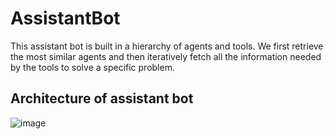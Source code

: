 # AssistantBot

This assistant bot is built in a hierarchy of agents and tools. We first retrieve the most similar agents and then iteratively fetch all the information needed by the tools to solve a specific problem.

## Architecture of assistant bot

![image](https://github.com/zealchen/AssistantBot/assets/20197724/c197c183-5318-4330-9e12-ea4b2a4cf41b)
